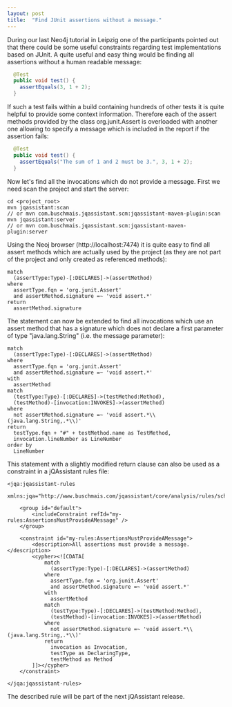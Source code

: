 ```yaml
---
layout: post
title:  "Find JUnit assertions without a message."
---
```


During our last Neo4j tutorial in Leipzig one of the participants pointed out that there could be some useful constraints regarding test implementations based on JUnit. A quite useful and easy thing would be finding all assertions without a human readable message:

```java
  @Test
  public void test() {
	assertEquals(3, 1 + 2);
  }
```

If such a test fails within a build containing hundreds of other tests it is quite helpful to provide some context
information. Therefore each of the assert methods provided by the class org.junit.Assert is overloaded with another one allowing to specify a message which is included in the report if the assertion fails:

```java
  @Test
  public void test() {
	assertEquals("The sum of 1 and 2 must be 3.", 3, 1 + 2);
  }
```

Now let's find all the invocations which do not provide a message. First we need scan the project and start the server:

```raw
cd <project_root>
mvn jqassistant:scan
// or mvn com.buschmais.jqassistant.scm:jqassistant-maven-plugin:scan
mvn jqassistant:server
// or mvn com.buschmais.jqassistant.scm:jqassistant-maven-plugin:server
```

Using the Neoj browser (http://localhost:7474) it is quite easy to find all assert methods which are actually used by the project (as they are not part of the project and only created as referenced methods):

```
match
  (assertType:Type)-[:DECLARES]->(assertMethod)
where
  assertType.fqn = 'org.junit.Assert'
  and assertMethod.signature =~ 'void assert.*'
return
  assertMethod.signature
```

The statement can now be extended to find all invocations which use an assert method that has a signature which does not declare a first parameter of type "java.lang.String" (i.e. the message parameter):

```
match
  (assertType:Type)-[:DECLARES]->(assertMethod)
where
  assertType.fqn = 'org.junit.Assert'
  and assertMethod.signature =~ 'void assert.*'
with
  assertMethod
match
  (testType:Type)-[:DECLARES]->(testMethod:Method),
  (testMethod)-[invocation:INVOKES]->(assertMethod)
where
  not assertMethod.signature =~ 'void assert.*\\(java.lang.String,.*\\)'
return
  testType.fqn + "#" + testMethod.name as TestMethod,
  invocation.lineNumber as LineNumber
order by
  LineNumber
```

This statement with a slightly modified return clause can also be used as a constraint in a jQAssistant rules file:

```
<jqa:jqassistant-rules 
  xmlns:jqa="http://www.buschmais.com/jqassistant/core/analysis/rules/schema/v1.0">

	<group id="default">
		<includeConstraint refId="my-rules:AssertionsMustProvideAMessage" />
	</group>

    <constraint id="my-rules:AssertionsMustProvideAMessage">
        <description>All assertions must provide a message.</description>
        <cypher><![CDATA[
			match
			  (assertType:Type)-[:DECLARES]->(assertMethod)
			where
			  assertType.fqn = 'org.junit.Assert'
			  and assertMethod.signature =~ 'void assert.*'
			with
			  assertMethod
			match
			  (testType:Type)-[:DECLARES]->(testMethod:Method),
			  (testMethod)-[invocation:INVOKES]->(assertMethod)
			where
			  not assertMethod.signature =~ 'void assert.*\\(java.lang.String,.*\\)'
			return
			  invocation as Invocation,
			  testType as DeclaringType,
			  testMethod as Method
        ]]></cypher>
    </constraint>

</jqa:jqassistant-rules>
```

The described rule will be part of the next jQAssistant release.
